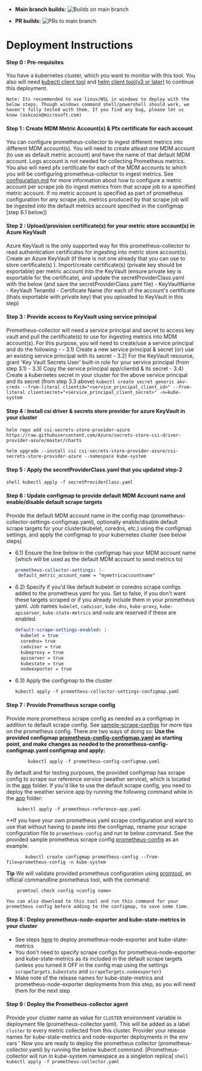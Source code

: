 - **Main branch builds:** ![Builds on main branch](https://github.com/Azure/prometheus-collector/actions/workflows/build-and-push-image-and-chart.yml/badge.svg?branch=main&event=push)

- **PR builds:** ![PRs to main branch](https://github.com/Azure/prometheus-collector/actions/workflows/build-and-push-image-and-chart.yml/badge.svg?branch=main&event!=push)


# Deployment Instructions

#### Step 0 : Pre-requisites
  You have a kubernetes cluster, which you want to monitor with this tool. You also will need [kubectl client tool](https://kubernetes.io/docs/tasks/tools/install-kubectl-windows/) and [helm client tool(v3 or later)](https://helm.sh/docs/intro/install/) to continue this deployment.

  ```Note: Its recommended to use linux/WSL in windows to deploy with the below steps. Though windows command shell/powershell should work, we haven't fully tested with them. If you find any bug, please let us know (askcoin@microsoft.com)```

#### Step 1 : Create MDM Metric Account(s) & Pfx certificate for each account
  You can configure prometheus-collector to ingest different metrics into different MDM account(s). You will need to create atleast one MDM account (to use as default metric account) and have the name of that default MDM account. Logs account is not needed for collecting Prometheus metrics. You also will need pfx certificate for each of the MDM accounts to which you will be configuring prometheus-collector to ingest metrics. See [configuration.md](../configuration.md) for more information about how to configure a metric account per scrape job (to ingest metrics from that scrape job to a specified metric account. If no metric account is specified as part of prometheus configuration for any scrape job, metrics produced by that scrape job will be ingested into the default metrics account specified in the configmap [step 6.1 below])

#### Step 2 : Upload/provision certificate(s) for your metric store account(s) in Azure KeyVault
  Azure KeyVault is the only supported way for this prometheus-collector to read authentication certificates for ingesting into metric store account(s). Create an Azure KeyVault (if there is not one already that you can use to store certificate(s) ). Import/create certificate(s) (private key should be exportable) per metric account into the KeyVault (ensure private key is exportable for the certificate), and update the secretProviderClass.yaml with the below (and save the secretProviderClass.yaml file)
     - KeyVaultName
     - KeyVault TenantId
     - Certificate Name (for each of the account's certificate (thats exportable with private key) that you uploaded to KeyVault in this step)

#### Step 3 : Provide access to KeyVault using service principal
  Prometheus-collector will need a service principal and secret to access key vault and pull the certificate(s) to use for ingesting metrics into MDM account(s). For this purpose, you will need to create/use a service principal and do the following -
     - 3.1) Create a new service principal & secret (or) use an existing service principal with its secret
     - 3.2) For the KeyVault resource, grant 'Key Vault Secrets User' built-in role for your service principal (from step 3.1)
     - 3.3) Copy the service principal app/clientid & its secret
     - 3.4) Create a kubernetes secret in your cluster for the above service principal and its secret (from step 3.3 above)
        ```
        kubectl create secret generic akv-creds --from-literal clientid="<service_principal_client_id>" --from-literal clientsecret="<service_principal_client_secret>" -n=kube-system 
        ```

#### Step 4 : Install csi driver & secrets store provider for azure KeyVault in your cluster
```shell 
helm repo add csi-secrets-store-provider-azure https://raw.githubusercontent.com/Azure/secrets-store-csi-driver-provider-azure/master/charts 
```
```shell 
helm upgrade --install csi csi-secrets-store-provider-azure/csi-secrets-store-provider-azure --namespace kube-system 
```

#### Step 5 : Apply the secretProviderClass.yaml that you updated step-2
```shell kubectl apply -f secretProviderClass.yaml ```

#### Step 6 : Update configmap to provide default MDM Account name and enable/disable default scrape targets

Provide the default MDM account name in the config map (prometheus-collector-settings-configmap.yaml), optionally enable/disable default scrape targets for your cluster(kubelet, coredns, etc.) using the configmap settings, and apply the configmap to your kubernetes cluster (see below steps)

- 6.1) Ensure the line below in the configmap has your MDM account name (which will be used as the default MDM account to send metrics to)

     ```yaml
    prometheus-collector-settings: |-
      default_metric_account_name = "mymetricaccountname"
     ```

- 6.2) Specify if you'd like default kubelet or coredns scrape configs added to the prometheus yaml for you. Set to false, if you don't want these targets scraped or if you already include them in your prometheus yaml. Job names `kubelet`, `cadvisor`, `kube-dns`, `kube-proxy`, `kube-apiserver`, `kube-state-metrics` and `node` are reserved if these are enabled.

    ```yaml
    default-scrape-settings-enabled: |-
      kubelet = true
      coredns= true
      cadvisor = true
      kubeproxy = true
      apiserver = true
      kubestate = true
      nodeexporter = true
    ```


- 6.3) Apply the configmap to the cluster
    ```shell
    kubectl apply -f prometheus-collector-settings-configmap.yaml
    ```

#### Step 7 : Provide Prometheus scrape config
Provide more prometheus scrape config as needed as a configmap in addition to default scrape config. See [sample-scrape-configs](./sample-scrape-configs/README.md) for more tips on the prometheus config. There are two ways of doing so:
**Use the provided configmap [prometheus-config-configmap.yaml](./sample-scrape-configs/prometheus-config-configmap.yaml) as starting point, and make changes as needed to the prometheus-config-configmap.yaml configmap and apply:**
```shell
        kubectl apply -f prometheus-config-configmap.yaml
```

By default and for testing purposes, the provided configmap has scrape config to scrape our reference service (weather service), which is located in the [app](../app/prometheus-reference-app.yaml) folder. If you'd like to use the default scrape config, you need to deploy the weather service app by running the following command while in the [app](../app/prometheus-reference-app.yaml) folder:
```shell
    kubectl apply -f prometheus-reference-app.yaml
```
    
**If you have your own prometheus yaml scrape configuration and want to use that without having to paste into the configmap, rename your scrape configuration file to ```prometheus-config``` and run te below command. See the provided sample prometheus scrape config [prometheus-config](./sample-scrape-configs/prometheus-config) as an example.
```shell
       kubectl create configmap prometheus-config --from-file=prometheus-config -n kube-system
```

**Tip** We will validate provided prometheus configuration using [promtool](https://github.com/prometheus/prometheus/tree/main/cmd/promtool), an official commandline prometheus tool, with the command:
```shell
    promtool check config <config name>
```
    You can also download to this tool and run this command for your prometheus config before adding to the configmap, to save some time.

#### Step 8 : Deploy prometheus-node-exporter and kube-state-metrics in your cluster

- See steps [here](./sample-scrape-configs/README.md) to deploy prometheus-node-exporter and kube-state-metrics
- You don't need to specify scrape configs for prometheus-node-exporter and kube-state-metrics as its included in the default scrape targets (unless you 
  turned it OFF in the config map using the settings ```scrapeTargets.kubestate``` and ```scrapeTargets.nodeexporter```)
- Make note of the release names for kube-state-metrics and prometheus-node-exporter deployments from this step, as you will need them for the next step

#### Step 9 :  Deploy the Prometheus-collector agent
Provide your cluster name as value for ```CLUSTER``` environment variable in deployment file (prometheus-collector.yaml). This will be added as a label ```cluster``` to every metric collected from this cluster. 
Provider your release names for kube-state-metrics and node-exporter deployments in the env vars '
Now you are ready to deploy the prometheus collector (prometheus-collector.yaml) by running the below kubectl commsnd. [Prometheus-collector will run in kube-system namespace as a singleton replica]
```shell kubectl apply -f prometheus-collector.yaml ```
